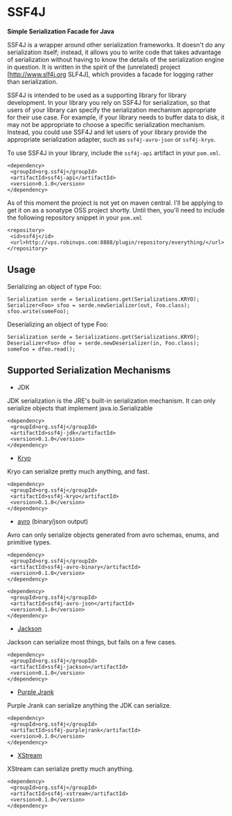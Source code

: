 # SSF4J

**Simple Serialization Facade for Java**

SSF4J is a wrapper around other serialization frameworks.  It doesn't do any serialization itself; instead, it allows you to write code that takes advantage of serialization without having to know the details of the serialization engine in question.  It is written in the spirit of the (unrelated) project [http://www.slf4j.org SLF4J], which provides a facade for logging rather than serialization.

SSF4J is intended to be used as a supporting library for library development.  In your library you rely on SSF4J for serialization, so that users of your library can specify the serialization mechanism appropriate for their use case.  For example, if your library needs to buffer data to disk, it may not be appropriate to choose a specific serialization mechanism.  Instead, you could use SSF4J and let users of your library provide the appropriate serialization adapter, such as `ssf4j-avro-json` or `ssf4j-kryo`.

To use SSF4J in your library, include the `ssf4j-api` artifact in your `pom.xml`.

    <dependency>
     <groupId>org.ssf4j</groupId>
     <artifactId>ssf4j-api</artifactId>
     <version>0.1.0</version>
    </dependency>

As of this moment the project is not yet on maven central.  I'll be applying to get it on as a sonatype OSS project shortly.  Until then, you'll need to include the following repository snippet in your `pom.xml`

    <repository>
     <id>ssf4j</id>
     <url>http://vps.robinvps.com:8888/plugin/repository/everything/</url>
    </repository>

## Usage

Serializing an object of type Foo:

    Serialization serde = Serializations.get(Serializations.KRYO);
    Serializer<Foo> sfoo = serde.newSerializer(out, Foo.class);
    sfoo.write(someFoo);

Deserializing an object of type Foo:

    Serialization serde = Serializations.get(Serializations.KRYO);
    Deserializer<Foo> dfoo = serde.newDeserializer(in, Foo.class);
    someFoo = dfoo.read();


## Supported Serialization Mechanisms

* JDK

JDK serialization is the JRE's built-in serialization mechanism.  It can only serialize objects that implement java.io.Serializable

    <dependency>
     <groupId>org.ssf4j</groupId>
     <artifactId>ssf4j-jdk</artifactId>
     <version>0.1.0</version>
    </dependency>

* [Kryo](https://github.com/EsotericSoftware/kryo)

Kryo can serialize pretty much anything, and fast.

    <dependency>
     <groupId>org.ssf4j</groupId>
     <artifactId>ssf4j-kryo</artifactId>
     <version>0.1.0</version>
    </dependency>

* [avro](http://avro.apache.org) (binary/json output)

Avro can only serialize objects generated from avro schemas, enums, and primitive types.

    <dependency>
     <groupId>org.ssf4j</groupId>
     <artifactId>ssf4j-avro-binary</artifactId>
     <version>0.1.0</version>
    </dependency>

    <dependency>
     <groupId>org.ssf4j</groupId>
     <artifactId>ssf4j-avro-json</artifactId>
     <version>0.1.0</version>
    </dependency>

* [Jackson](http://wiki.fasterxml.com/JacksonHome)

Jackson can serialize most things, but fails on a few cases.

    <dependency>
     <groupId>org.ssf4j</groupId>
     <artifactId>ssf4j-jackson</artifactId>
     <version>0.1.0</version>
    </dependency>

* [Purple Jrank](http://www.purplejrank.org)

Purple Jrank can serialize anything the JDK can serialize.

    <dependency>
     <groupId>org.ssf4j</groupId>
     <artifactId>ssf4j-purplejrank</artifactId>
     <version>0.1.0</version>
    </dependency>

* [XStream](http://xstream.codehaus.org)

XStream can serialize pretty much anything.

    <dependency>
     <groupId>org.ssf4j</groupId>
     <artifactId>ssf4j-xstream</artifactId>
     <version>0.1.0</version>
    </dependency>
